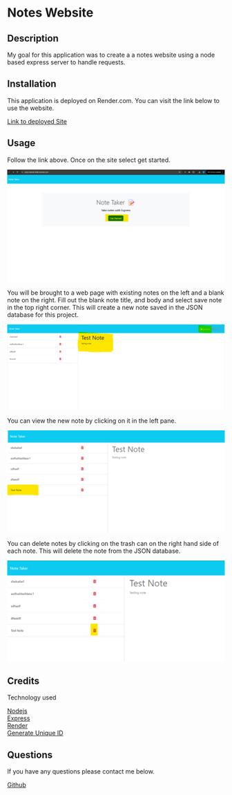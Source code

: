 
  # Notes Website
  

## Description
  
My goal for this application was to create a a notes website using a node based express server to handle requests.  

## Installation
  
This application is deployed on Render.com.  You can visit the link below to use the website.

[Link to deployed Site](https://notes-website-4dfk.onrender.com/)
  
## Usage

Follow the link above.  Once on the site select get started. 

![Getting started button](./assets/imgs/website_homepage.png)

You will be brought to a web page with existing notes on the left and a blank note on the right.  Fill out the blank note title, and body and select save note in the top right corner.  This will create a new note saved in the JSON database for this project.  

![Adding a new note](./assets/imgs/adding_new_note.png)

You can view the new note by clicking on it in the left pane.

![Selecting existing notes](./assets/imgs/selecting_existing_notes.png)

You can delete notes by clicking on the trash can on the right hand side of each note.  This will delete the note from the JSON database.

![Deleting a note](./assets/imgs/deleting_a_note.png)


## Credits

Technology used

[Nodejs](https://nodejs.org/en)\
[Express](https://expressjs.com/)\
[Render](https://render.com/)\
[Generate Unique ID](https://www.npmjs.com/package/generate-unique-id)

## Questions

If you have any questions please contact me below.

[Github](https://github.com/jakerasmusson)


